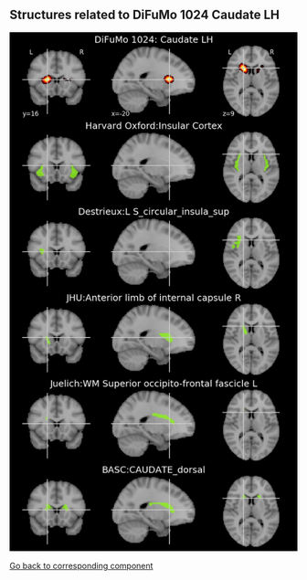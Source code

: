 


## Structures related to DiFuMo 1024 Caudate LH

![310](310.jpg "Structures related to DiFuMo 1024 Caudate LH")

[Go back to corresponding component](https://parietal-inria.github.io/DiFuMo/1024/html/310.html)